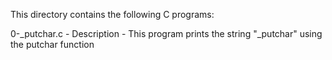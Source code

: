 This directory contains the following C programs:

0-_putchar.c -  Description - This program prints the string "_putchar" using the putchar function


